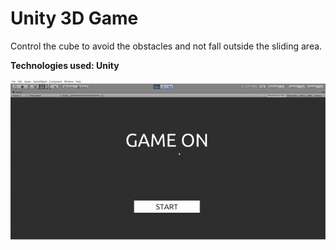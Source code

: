 # Unity 3D Game

Control the cube to avoid the obstacles and not fall outside the sliding area.

<b> Technologies used: Unity <b>

![](unity_game.gif)
